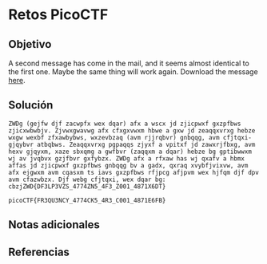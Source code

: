 # Retos PicoCTF


## Objetivo 

A second message has come in the mail, and it seems almost identical to the first one. Maybe the same thing will work again. Download the message [here](https://artifacts.picoctf.net/c/181/message.txt).
## Solución 

```
ZWDg (gejfw djf zacwpfx wex dqar) afx a wscx jd zjicpwxf gxzpfbws zjicxwbwbjv. Zjvwxgwavwg afx cfxgxvwxm hbwe a gxw jd zeaqqxvrxg hebze wxgw wexbf zfxawbybws, wxzevbzaq (avm rjjrqbvr) gnbqqg, avm cfjtqxi-gjqybvr atbqbws. Zeaqqxvrxg pgpaqqs zjyxf a vpitxf jd zawxrjfbxg, avm hexv gjqyxm, xaze sbxqmg a gwfbvr (zaqqxm a dqar) hebze bg gptibwwxm wj av jvqbvx gzjfbvr gxfybzx. ZWDg afx a rfxaw has wj qxafv a hbmx affas jd zjicpwxf gxzpfbws gnbqqg bv a gadx, qxraq xvybfjvixvw, avm afx ejgwxm avm cqasxm ts iavs gxzpfbws rfjpcg afjpvm wex hjfqm djf dpv avm cfazwbzx. Djf webg cfjtqxi, wex dqar bg: cbzjZWD{DF3LP3VZS_4774ZN5_4F3_Z001_4871X6DT}

picoCTF{FR3QU3NCY_4774CK5_4R3_C001_4871E6FB}
```

## Notas adicionales 

## Referencias 
